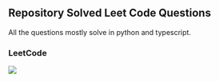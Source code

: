 ## Repository Solved Leet Code Questions

All the questions mostly solve in python and typescript.

<h3>LeetCode</h3>
<img src="https://leetcard.jacoblin.cool/egrizq" style="max-width=100%;">